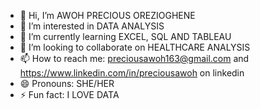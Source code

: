 - 👋 Hi, I’m AWOH PRECIOUS OREZIOGHENE
- 👀 I’m interested in DATA ANALYSIS
- 🌱 I’m currently learning EXCEL, SQL AND TABLEAU
- 💞️ I’m looking to collaborate on HEALTHCARE ANALYSIS
- 📫 How to reach me: preciousawoh163@gmail.com and https://www.linkedin.com/in/preciousawoh on linkedin
- 😄 Pronouns: SHE/HER
- ⚡ Fun fact: I LOVE DATA

<!---
Orezi163/Orezi163 is a ✨ special ✨ repository because its `README.md` (this file) appears on your GitHub profile.
You can click the Preview link to take a look at your changes.
--->
